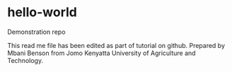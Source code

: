# hello-world
Demonstration repo

This read me file has been edited as part of tutorial on github. Prepared by Mbani Benson from Jomo Kenyatta University of Agriculture and Technology.
